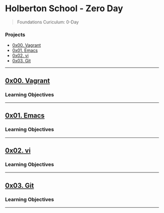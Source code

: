 # Holberton School - Zero Day
> Foundations Curiculum: 0-Day

### Projects
- [0x00. Vagrant](https://github.com/michedomingo/c11_TestProjects/tree/master/holbertonschool-zero_day/#vagrant2)
- [0x01. Emacs](https://github.com/michedomingo/c11_TestProjects/tree/master/holbertonschool-zero_day/#emacs2)
- [0x02. vi](https://github.com/michedomingo/c11_TestProjects/tree/master/holbertonschool-zero_day/#vi2)
- [0x03. Git](https://github.com/michedomingo/c11_TestProjects/tree/master/holbertonschool-zero_day/#git2)
___
<a name="vagrant2"></a>
## [0x00. Vagrant](https://github.com/michedomingo/c11_TestProjects/tree/master/holbertonschool-zero_day/0x00-vagrant)

### Learning Objectives
____
<a name="emacs2"></a>
## [0x01. Emacs](https://github.com/michedomingo/c11_TestProjects/tree/master/holbertonschool-zero_day/0x01-emacs)

### Learning Objectives
____
<a name="vi2"></a>
## [0x02. vi](https://github.com/michedomingo/c11_TestProjects/tree/master/holbertonschool-zero_day/0x02-vi)

### Learning Objectives
____
<a name="git2"></a>
## [0x03. Git](https://github.com/michedomingo/c11_TestProjects/tree/master/holbertonschool-zero_day/0x03-git)

### Learning Objectives
___
